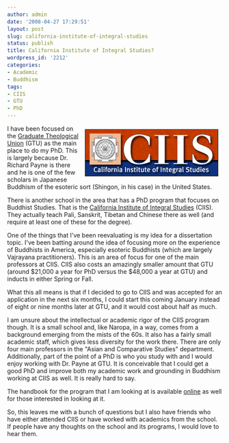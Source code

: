 ```yaml
---
author: admin
date: '2008-04-27 17:29:51'
layout: post
slug: california-institute-of-integral-studies
status: publish
title: California Institute of Integral Studies?
wordpress_id: '2212'
categories:
- Academic
- Buddhism
tags:
- CIIS
- GTU
- PhD
---
```

<img src="/images/ciis.gif" align="right" hspace="10" vspace="10" border="1">  I have been focused on the <a href="http://www.gtu.edu">Graduate Theological Union</a> (GTU) as the main place to do my PhD. This is largely because Dr. Richard Payne is there and he is one of the few scholars in Japanese Buddhism of the esoteric sort (Shingon, in his case) in the United States. 



There is another school in the area that has a PhD program that focuses on Buddhist Studies. That is the <a href="http://ciis.edu/">California Institute of Integral Studies</a> (CIIS). They actually teach Pali, Sanskrit, Tibetan and Chinese there as well (and require at least one of these for the degree). 



One of the things that I've been reevaluating is my idea for a dissertation topic. I've been batting around the idea of focusing more on the experience of Buddhists in America, especially esoteric Buddhists (which are largely Vajrayana practitioners). This is an area of focus for one of the main professors at CIIS. CIIS also costs an amazingly smaller amount that GTU (around $21,000 a year for PhD versus the $48,000 a year at GTU) and inducts in either Spring or Fall.



What this all means is that if I decided to go to CIIS and was accepted for an application in the next six months, I could start this coming January instead of eight or nine months later at GTU, and it would cost about half as much.



I am unsure about the intellectual or academic rigor of the CIIS program though. It is a small school and, like Naropa, in a way, comes from a background emerging from the mists of the 60s. It also has a fairly small academic staff, which gives less diversity for the work there. There are only four main professors in the "Asian and Comparative Studies" department. Additionally, part of the point of a PhD is who you study with and I would enjoy working with Dr. Payne at GTU. It is conceivable that I could get a good PhD and improve both my academic work and grounding in Buddhism working at CIIS as well. It is really hard to say.



The handbook for the program that I am looking at is available <a href="https://pathway.ciis.edu/ics/Portlets/ICS/Handoutportlet/viewhandler.ashx?id=9e99b1d2-5139-4a91-9d92-ed1c12b5c836&target=%2fICSFileServer%2f9fd1fc33-4c44-4830-af85-b9efc72b4a6f%2f222f7eb0-2e27-4c3e-85d4-8784d3b0121b%2f68fa877f-6bb0-4612-914b-3e28442d3ba4%2fACS%2520Program%2520Handbook%2520AY%252006_08.pdf">online</a> as well for those interested in looking at it.



So, this leaves me with a bunch of questions but I also have friends who have either attended CIIS or have worked with academics from the school. If people have any thoughts on the school and its programs, I would love to hear them.
